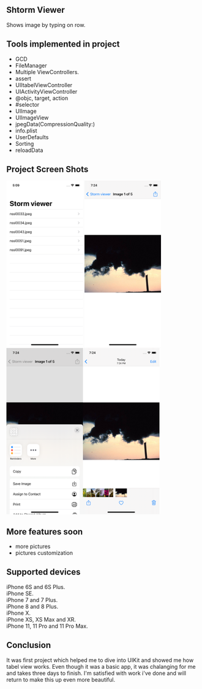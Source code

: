 ## Shtorm Viewer
 Shows image by typing on row. 
## Tools implemented in project
- GCD
- FileManager
- Multiple ViewControllers.
- assert
- UIItabelViewController
- UIActivityViewController
- @objc, target, action
- #selector
- UIImage
- UIImageView
- jpegData(CompressionQuality:)
- info.plist
- UserDefaults
- Sorting
- reloadData
 
 ## Project Screen Shots
 <img src="Screen1.png" width="200"> <img src="Screen3.png" width="200">
 <img src="Screen4.png" width="200"><img src="Screen5.png" width="200">

## More features soon
- more pictures 
- pictures customization
  
## Supported devices
iPhone 6S and 6S Plus.  
iPhone SE.  
iPhone 7 and 7 Plus.  
iPhone 8 and 8 Plus.  
iPhone X.  
iPhone XS, XS Max and XR.  
iPhone 11, 11 Pro and 11 Pro Max.  

## Conclusion 
It was first project which helped me to dive into UIKit and showed me how tabel view works. 
Even though it was a basic app, it was chalanging for me and takes three days to finish. 
I'm satisfied with work i've done and will return to make this up even more beautiful.



